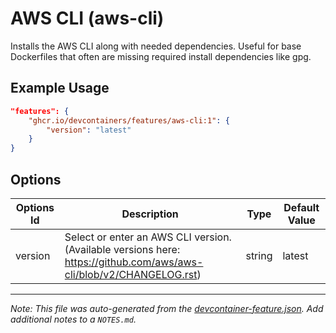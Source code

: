 
# AWS CLI (aws-cli)

Installs the AWS CLI along with needed dependencies. Useful for base Dockerfiles that often are missing required install dependencies like gpg.

## Example Usage

```json
"features": {
    "ghcr.io/devcontainers/features/aws-cli:1": {
        "version": "latest"
    }
}
```

## Options

| Options Id | Description | Type | Default Value |
|-----|-----|-----|-----|
| version | Select or enter an AWS CLI version. (Available versions here: https://github.com/aws/aws-cli/blob/v2/CHANGELOG.rst) | string | latest |



---

_Note: This file was auto-generated from the [devcontainer-feature.json](https://github.com/devcontainers/features/blob/main/src/aws-cli/devcontainer-feature.json).  Add additional notes to a `NOTES.md`._
